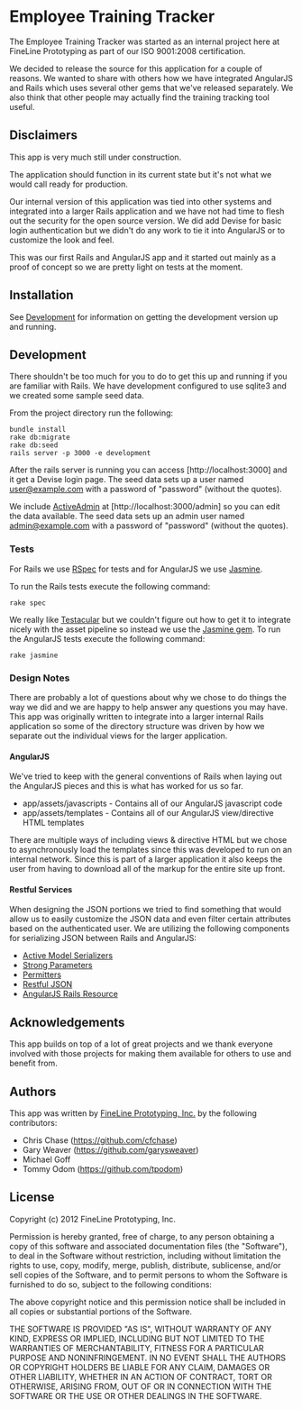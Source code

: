 # Employee Training Tracker
The Employee Training Tracker was started as an internal project here at FineLine Prototyping as part of our ISO 9001:2008 certification.

We decided to release the source for this application for a couple of reasons.  We wanted to share with others how
we have integrated AngularJS and Rails which uses several other gems that we've released separately.  We also think that
other people may actually find the training tracking tool useful.

## Disclaimers
This app is very much still under construction.

The application should function in its current state but it's not what we would call ready for production.

Our internal version of this application was tied into other systems and integrated into a larger Rails application and we
have not had time to flesh out the security for the open source version.  We did add Devise for basic login authentication
but we didn't do any work to tie it into AngularJS or to customize the look and feel.

This was our first Rails and AngularJS app and it started out mainly as a proof of concept so we are pretty light on tests at the moment.

## Installation
See [Development](#development) for information on getting the development version up and running.

## Development
There shouldn't be too much for you to do to get this up and running if you are familiar with Rails.  We have development
configured to use sqlite3 and we created some sample seed data.

From the project directory run the following:

    bundle install
    rake db:migrate
    rake db:seed
    rails server -p 3000 -e development

After the rails server is running you can access [http://localhost:3000] and it get a Devise login page.  The seed data
sets up a user named user@example.com with a password of "password" (without the quotes).

We include [ActiveAdmin][aa] at [http://localhost:3000/admin] so you can edit the data available.
The seed data sets up an admin user named admin@example.com with a password of "password" (without the quotes).

### Tests
For Rails we use [RSpec][rspec] for tests and for AngularJS we use [Jasmine][jasmine].

To run the Rails tests execute the following command:

    rake spec

We really like [Testacular][testacular] but we couldn't figure out how to get it to integrate nicely
with the asset pipeline so instead we use the [Jasmine gem][jasmine-gem].  To run the AngularJS
tests execute the following command:

    rake jasmine

### Design Notes
There are probably a lot of questions about why we chose to do things the way we did and we are happy to help answer any questions
you may have.  This app was originally written to integrate into a larger internal Rails application so some of the directory structure
was driven by how we separate out the individual views for the larger application.

#### AngularJS
We've tried to keep with the general conventions of Rails when laying out the AngularJS pieces and this is what has worked for us so far.

* app/assets/javascripts - Contains all of our AngularJS javascript code
* app/assets/templates - Contains all of our AngularJS view/directive HTML templates

There are multiple ways of including views & directive HTML but we chose to asynchronously load the templates since this was developed
to run on an internal network.  Since this is part of a larger application it also keeps the user from having to download all of the markup
for the entire site up front.

#### Restful Services
When designing the JSON portions we tried to find something that would allow us to easily customize the JSON data and even
filter certain attributes based on the authenticated user.  We are utilizing the following components for serializing JSON between
Rails and AngularJS:

* [Active Model Serializers][ams]
* [Strong Parameters][sp]
* [Permitters][permitters]
* [Restful JSON][restful-json]
* [AngularJS Rails Resource][arr]

## Acknowledgements
This app builds on top of a lot of great projects and we thank everyone involved with those projects for making them available
for others to use and benefit from.

## Authors
This app was written by [FineLine Prototyping, Inc.](http://www.finelineprototyping.com) by the following contributors:
* Chris Chase (https://github.com/cfchase)
* Gary Weaver (https://github.com/garysweaver)
* Michael Goff
* Tommy Odom (https://github.com/tpodom)

## License
Copyright (c) 2012 FineLine Prototyping, Inc.

Permission is hereby granted, free of charge, to any person obtaining a copy of this software and associated documentation files (the "Software"), to deal in the Software without restriction, including without limitation the rights to use, copy, modify, merge, publish, distribute, sublicense, and/or sell copies of the Software, and to permit persons to whom the Software is furnished to do so, subject to the following conditions:

The above copyright notice and this permission notice shall be included in all copies or substantial portions of the Software.

THE SOFTWARE IS PROVIDED "AS IS", WITHOUT WARRANTY OF ANY KIND, EXPRESS OR IMPLIED, INCLUDING BUT NOT LIMITED TO THE WARRANTIES OF MERCHANTABILITY, FITNESS FOR A PARTICULAR PURPOSE AND NONINFRINGEMENT. IN NO EVENT SHALL THE AUTHORS OR COPYRIGHT HOLDERS BE LIABLE FOR ANY CLAIM, DAMAGES OR OTHER LIABILITY, WHETHER IN AN ACTION OF CONTRACT, TORT OR OTHERWISE, ARISING FROM, OUT OF OR IN CONNECTION WITH THE SOFTWARE OR THE USE OR OTHER DEALINGS IN THE SOFTWARE.

[aa]: http://activeadmin.info/
[ams]: https://github.com/rails-api/active_model_serializers
[sp]: https://github.com/rails/strong_parameters
[permitters]: http://www.broadcastingadam.com/2012/07/parameter_authorization_in_rails_apis/
[restful-json]: https://github.com/garysweaver/restful_json
[arr]: https://github.com/tpodom/angularjs-rails-resource
[jasmine]: http://pivotal.github.com/jasmine/
[jasmine-gem]: https://github.com/pivotal/jasmine-gem
[rspec]: http://rspec.info/
[angularjs]: http://angularjs.org
[testacular]: http://vojtajina.github.com/testacular/